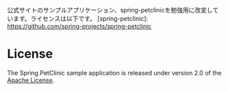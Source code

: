 公式サイトのサンプルアプリケーション、spring-petclinicを勉強用に改変しています。ライセンスは以下です。
[spring-petclinic]: https://github.com/spring-projects/spring-petclinic

# License

The Spring PetClinic sample application is released under version 2.0 of the [Apache License](https://www.apache.org/licenses/LICENSE-2.0).
